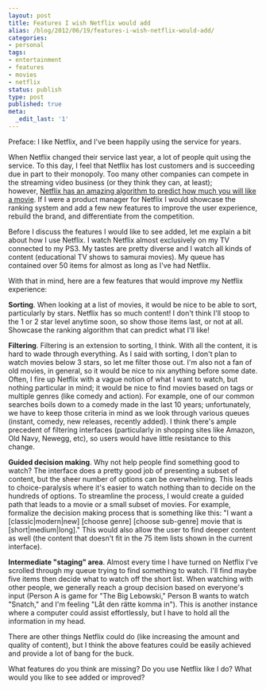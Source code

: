 ```yaml
---
layout: post
title: Features I wish Netflix would add
alias: /blog/2012/06/19/features-i-wish-netflix-would-add/
categories:
- personal
tags:
- entertainment
- features
- movies
- netflix
status: publish
type: post
published: true
meta:
  _edit_last: '1'
---
```

Preface: I like Netflix, and I've been happily using the service for years.

When Netflix changed their service last year, a lot of people quit using the service. To this day, I feel that Netflix has lost customers and is succeeding due in part to their monopoly. Too many other companies can compete in the streaming video business (or they think they can, at least); however, <a title="Wikipedia - Netflix Prize" href="https://en.wikipedia.org/wiki/Netflix_Prize">Netflix has an amazing algorithm to predict how much you will like a movie</a>. If I were a product manager for Netflix I would showcase the ranking system and add a few new features to improve the user experience, rebuild the brand, and differentiate from the competition.

Before I discuss the features I would like to see added, let me explain a bit about how I use Netflix. I watch Netflix almost exclusively on my TV connected to my PS3. My tastes are pretty diverse and I watch all kinds of content (educational TV shows to samurai movies). My queue has contained over 50 items for almost as long as I've had Netflix.

With that in mind, here are a few features that would improve my Netflix experience:

<strong>Sorting</strong>. When looking at a list of movies, it would be nice to be able to sort, particularly by stars. Netflix has so much content! I don't think I'll stoop to the 1 or 2 star level anytime soon, so show those items last, or not at all. Showcase the ranking algorithm that can predict what I'll like!

<strong>Filtering</strong>. Filtering is an extension to sorting, I think. With all the content, it is hard to wade through everything. As I said with sorting, I don't plan to watch movies below 3 stars, so let me filter those out. I'm also not a fan of old movies, in general, so it would be nice to nix anything before some date. Often, I fire up Netflix with a vague notion of what I want to watch, but nothing particular in mind; it would be nice to find movies based on tags or multiple genres (like comedy and action). For example, one of our common searches boils down to a comedy made in the last 10 years; unfortunately, we have to keep those criteria in mind as we look through various queues (instant, comedy, new releases, recently added). I think there's ample precedent of filtering interfaces (particularly in shopping sites like Amazon, Old Navy, Newegg, etc), so users would have little resistance to this change.

<strong>Guided decision making</strong>. Why not help people find something good to watch? The interface does a pretty good job of presenting a subset of content, but the sheer number of options can be overwhelming. This leads to choice-paralysis where it's easier to watch nothing than to decide on the hundreds of options. To streamline the process, I would create a guided path that leads to a movie or a small subset of movies. For example, formalize the decision making process that is something like this: "I want a [classic|modern|new] [choose genre] [choose sub-genre] movie that is [short|medium|long]." This would also allow the user to find deeper content as well (the content that doesn't fit in the 75 item lists shown in the current interface).

<strong>Intermediate "staging" area</strong>. Almost every time I have turned on Netflix I've scrolled through my queue trying to find something to watch. I'll find maybe five items then decide what to watch off the short list. When watching with other people, we generally reach a group decision based on everyone's input (Person A is game for "The Big Lebowski," Person B wants to watch "Snatch," and I'm feeling "Låt den rätte komma in"). This is another instance where a computer could assist effortlessly, but I have to hold all the information in my head.

There are other things Netflix could do (like increasing the amount and quality of content), but I think the above features could be easily achieved and provide a lot of bang for the buck.

What features do you think are missing? Do you use Netflix like I do? What would you like to see added or improved?
